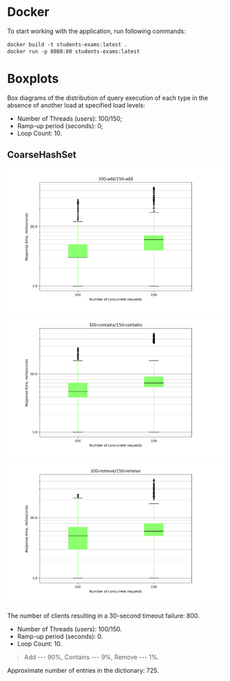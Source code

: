 # Docker
To start working with the application, run following commands:
```
docker build -t students-exams:latest .
docker run -p 8080:80 students-exams:latest
```

# Boxplots
Box diagrams of the distribution of query execution of each type in the absence of another load at specified load levels:
* Number of Threads (users): 100/150;
* Ramp-up period (seconds): 0;
* Loop Count: 10.

## CoarseHashSet
![CoarseHashSet-Add100-150](./Boxplots/CoarseHashSet-Add100-150.png)
![CoarseHashSet-Contains100-150](./Boxplots/CoarseHashSet-Contains100-150.png)
![CoarseHashSet-Remove100-150](./Boxplots/CoarseHashSet-Remove100-150.png)

The number of clients resulting in a 30-second timeout failure: 800.
* Number of Threads (users): 100/150.
* Ramp-up period (seconds): 0.
* Loop Count: 10.
> Add --- 90%, Contains --- 9%, Remove --- 1%.

Approximate number of entries in the dictionary: 725.
